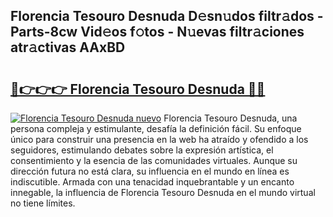 ## Florencia Tesouro Desnuda D𝚎sn𝚞dos filtr𝚊dos - Parts-8cw Vid𝚎os f𝚘tos - N𝚞evas filtr𝚊ciones atr𝚊ctivas AAxBD

# <h2><a href="http://mb99zw4.tromn.icu/?c=Florencia+Tesouro+Desnuda">🔗👉👉👉 Florencia Tesouro Desnuda 🔗🔗</a></h2>

[![Florencia Tesouro Desnuda nuevo](https://i.imgur.com/pEAQMta.gif)](http://mb99zw4.tromn.icu/?c=Florencia+Tesouro+Desnuda)
Florencia Tesouro Desnuda, una persona compleja y estimulante, desafía la definición fácil. Su enfoque único para construir una presencia en la web ha atraído y ofendido a los seguidores, estimulando debates sobre la expresión artística, el consentimiento y la esencia de las comunidades virtuales. Aunque su dirección futura no está clara, su influencia en el mundo en línea es indiscutible. Armada con una tenacidad inquebrantable y un encanto innegable, la influencia de Florencia Tesouro Desnuda en el mundo virtual no tiene límites.
